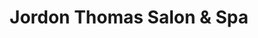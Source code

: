 ---
title: "Jordon Thomas Salon & Spa"
url: /bel-air/jordon-thomas-salon-and-spa/
shop: hairdresser
---